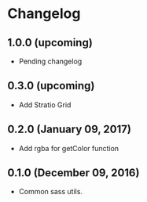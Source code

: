 # Changelog

## 1.0.0 (upcoming)

* Pending changelog

## 0.3.0 (upcoming)

* Add Stratio Grid

## 0.2.0 (January 09, 2017)

* Add rgba for getColor function

## 0.1.0 (December 09, 2016)

* Common sass utils.